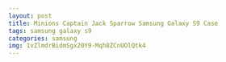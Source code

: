 ```yaml
---
layout: post
title: Minions Captain Jack Sparrow Samsung Galaxy S9 Case
tags: samsung galaxy s9
categories: samsung
img: 1vZlmdrBidmSgx20Y9-Mqh8ZCnUOlQtk4
---
```

